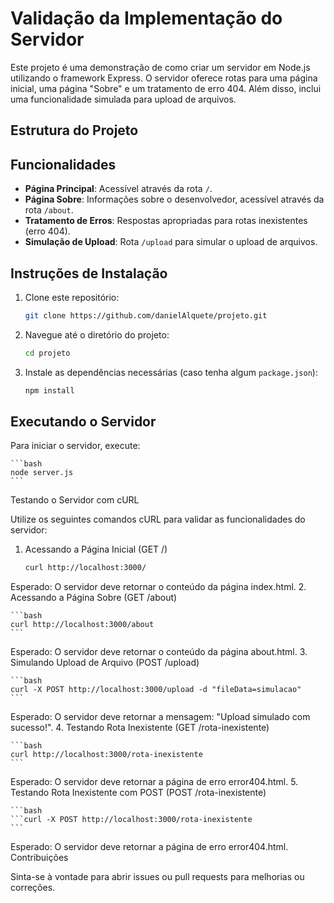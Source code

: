 # Validação da Implementação do Servidor

Este projeto é uma demonstração de como criar um servidor em Node.js utilizando o framework Express. O servidor oferece rotas para uma página inicial, uma página "Sobre" e um tratamento de erro 404. Além disso, inclui uma funcionalidade simulada para upload de arquivos.

## Estrutura do Projeto


## Funcionalidades

- **Página Principal**: Acessível através da rota `/`.
- **Página Sobre**: Informações sobre o desenvolvedor, acessível através da rota `/about`.
- **Tratamento de Erros**: Respostas apropriadas para rotas inexistentes (erro 404).
- **Simulação de Upload**: Rota `/upload` para simular o upload de arquivos.

## Instruções de Instalação

1. Clone este repositório:
    ```bash
    git clone https://github.com/danielAlquete/projeto.git
    ```
2. Navegue até o diretório do projeto:
    ```bash
    cd projeto
    ```
3. Instale as dependências necessárias (caso tenha algum `package.json`):
    ```bash
    npm install
    ```

## Executando o Servidor

Para iniciar o servidor, execute:

    ```bash
    node server.js
    ```

Testando o Servidor com cURL

Utilize os seguintes comandos cURL para validar as funcionalidades do servidor:
1. Acessando a Página Inicial (GET /)

    ```bash
    curl http://localhost:3000/
    ```

Esperado: O servidor deve retornar o conteúdo da página index.html.
2. Acessando a Página Sobre (GET /about)

    ```bash
    curl http://localhost:3000/about
    ```

Esperado: O servidor deve retornar o conteúdo da página about.html.
3. Simulando Upload de Arquivo (POST /upload)

    ```bash
    curl -X POST http://localhost:3000/upload -d "fileData=simulacao"
    ```

Esperado: O servidor deve retornar a mensagem: "Upload simulado com sucesso!".
4. Testando Rota Inexistente (GET /rota-inexistente)

    ```bash
    curl http://localhost:3000/rota-inexistente
    ```

Esperado: O servidor deve retornar a página de erro error404.html.
5. Testando Rota Inexistente com POST (POST /rota-inexistente)

    ```bash
    ```curl -X POST http://localhost:3000/rota-inexistente
    ```

Esperado: O servidor deve retornar a página de erro error404.html.
Contribuições

Sinta-se à vontade para abrir issues ou pull requests para melhorias ou correções.

